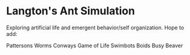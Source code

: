 # Langton's Ant Simulation
Exploring artificial life and emergent behavior/self organization. Hope to add:

Pattersons Worms
Conways Game of Life
Swimbots
Boids
Busy Beaver
